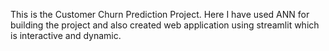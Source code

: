 This is the Customer Churn Prediction Project. 
Here I have used ANN for building the project and also created web application using streamlit which is interactive and dynamic.
